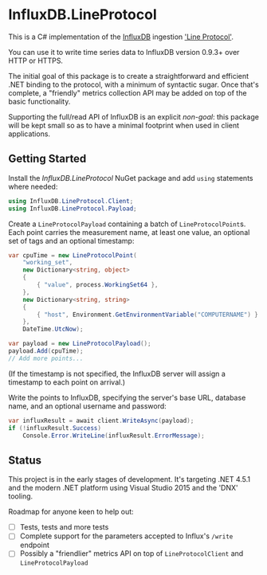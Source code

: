 # InfluxDB.LineProtocol

This is a C# implementation of the [InfluxDB](http://influxdb.org) ingestion ['Line Protocol'](https://influxdb.com/docs/v0.9/write_protocols/line.html).

You can use it to write time series data to InfluxDB version 0.9.3+ over HTTP or HTTPS.

The initial goal of this package is to create a straightforward and efficient .NET binding to the protocol, with a minimum of syntactic sugar. Once that's complete, a "friendly" metrics collection API may be added on top of the basic functionality. 

Supporting the full/read API of InfluxDB is an explicit _non-goal_: this package will be kept small so as to have a minimal footprint when used in client applications.

## Getting Started

Install the _InfluxDB.LineProtocol_ NuGet package and add `using` statements where needed:

```csharp
using InfluxDB.LineProtocol.Client;
using InfluxDB.LineProtocol.Payload;
```

Create a `LineProtocolPayload` containing a batch of `LineProtocolPoint`s. Each point carries the measurement name, at least one value, an optional set of tags and an optional timestamp:

```csharp
var cpuTime = new LineProtocolPoint(
    "working_set",
    new Dictionary<string, object>
    {
        { "value", process.WorkingSet64 },
    },
    new Dictionary<string, string>
    {
        { "host", Environment.GetEnvironmentVariable("COMPUTERNAME") }
    },
    DateTime.UtcNow);

var payload = new LineProtocolPayload();
payload.Add(cpuTime);
// Add more points...
```

(If the timestamp is not specified, the InfluxDB server will assign a timestamp to each point on arrival.)

Write the points to InfluxDB, specifying the server's base URL, database name, and an optional username and password:

```csharp
var influxResult = await client.WriteAsync(payload);
if (!influxResult.Success)
    Console.Error.WriteLine(influxResult.ErrorMessage);
```

## Status

This project is in the early stages of development. It's targeting .NET 4.5.1 and the modern .NET platform using Visual Studio 2015 and the 'DNX' tooling.

Roadmap for anyone keen to help out:

 - [ ] Tests, tests and more tests
 - [ ] Complete support for the parameters accepted to Influx's `/write` endpoint
 - [ ] Possibly a "friendlier" metrics API on top of `LineProtocolClient` and `LineProtocolPayload`
